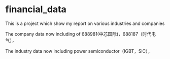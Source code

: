 # financial_data
This is a project which show my report on various industries and companies

The company data now including of 688981(中芯国际)，688187（时代电气），

The industry data now including power semiconductor（IGBT，SiC），
